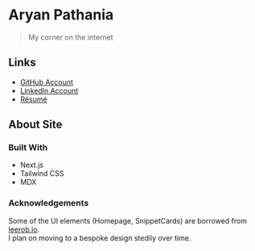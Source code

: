 # Aryan Pathania

> My corner on the internet

## Links

- [GitHub Account](https://github.com/aynp)
- [LinkedIn Account](linkedin.com/in/aryanpathania03)
- [Résumé](https://raw.githubusercontent.com/aynp/resume/main/resume.pdf)

## About Site

### Built With

- Next.js
- Tailwind CSS
- MDX

### Acknowledgements

Some of the UI elements (Homepage, SnippetCards) are borrowed from [leerob.io](leerob.io).  
I plan on moving to a bespoke design stedily over time.
